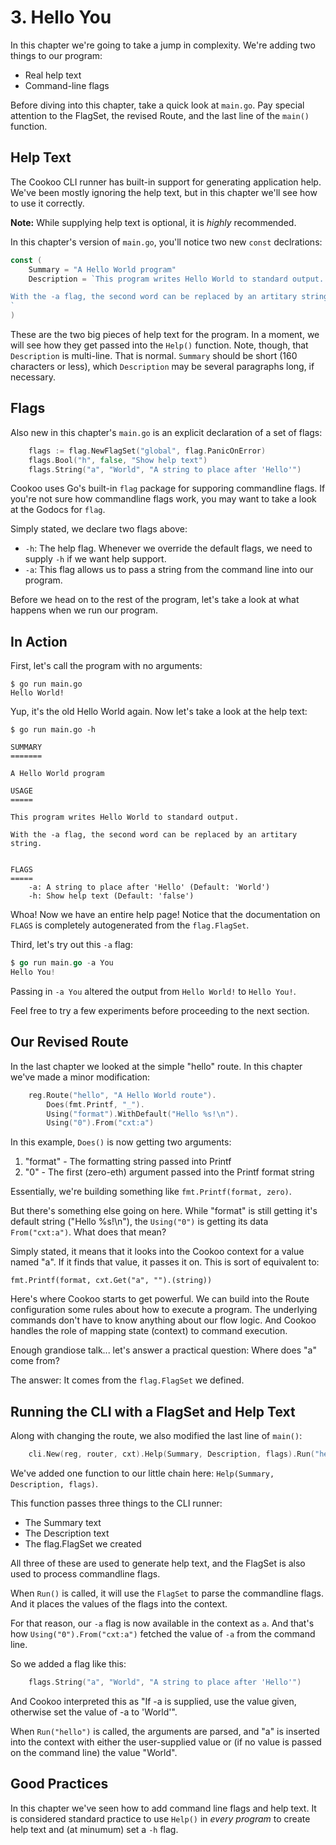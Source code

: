 # 3. Hello You

In this chapter we're going to take a jump in complexity. We're adding
two things to our program:

- Real help text
- Command-line flags

Before diving into this chapter, take a quick look at `main.go`. Pay
special attention to the FlagSet, the revised Route, and the last line
of the `main()` function.

## Help Text

The Cookoo CLI runner has built-in support for generating application
help. We've been mostly ignoring the help text, but in this chapter
we'll see how to use it correctly.

**Note:** While supplying help text is optional, it is *highly*
recommended.

In this chapter's version of `main.go`, you'll notice two new `const`
declrations:

```go
const (
	Summary = "A Hello World program"
	Description = `This program writes Hello World to standard output.

With the -a flag, the second word can be replaced by an artitary string.
`
)
```

These are the two big pieces of help text for the program. In a moment,
we will see how they get passed into the `Help()` function. Note,
though, that `Description` is multi-line. That is normal. `Summary`
should be short (160 characters or less), which `Description` may be
several paragraphs long, if necessary.

## Flags

Also new in this chapter's `main.go` is an explicit declaration of a set
of flags:

```go
	flags := flag.NewFlagSet("global", flag.PanicOnError)
	flags.Bool("h", false, "Show help text")
	flags.String("a", "World", "A string to place after 'Hello'")
```

Cookoo uses Go's built-in `flag` package for supporing commandline
flags. If you're not sure how commandline flags work, you may want to
take a look at the Godocs for `flag`.

Simply stated, we declare two flags above:

- `-h`: The help flag. Whenever we override the default flags, we need
  to supply `-h` if we want help support.
- `-a`: This flag allows us to pass a string from the command line into
  our program.

Before we head on to the rest of the program, let's take a look at what
happens when we run our program.

## In Action

First, let's call the program with no arguments:

```
$ go run main.go
Hello World!
```

Yup, it's the old Hello World again. Now let's take a look at the help
text:

```
$ go run main.go -h

SUMMARY
=======

A Hello World program

USAGE
=====

This program writes Hello World to standard output.

With the -a flag, the second word can be replaced by an artitary string.


FLAGS
=====
	-a: A string to place after 'Hello' (Default: 'World')
	-h: Show help text (Default: 'false')
```

Whoa! Now we have an entire help page! Notice that the documentation on
`FLAGS` is completely autogenerated from the `flag.FlagSet`.

Third, let's try out this `-a` flag:

```go
$ go run main.go -a You
Hello You!
```

Passing in `-a You` altered the output from `Hello World!` to `Hello
You!`.

Feel free to try a few experiments before proceeding to the next
section.

## Our Revised Route

In the last chapter we looked at the simple "hello" route. In this
chapter we've made a minor modification:

```go
	reg.Route("hello", "A Hello World route").
		Does(fmt.Printf, "_").
		Using("format").WithDefault("Hello %s!\n").
		Using("0").From("cxt:a")
```

In this example, `Does()` is now getting two arguments:

1. "format" - The formatting string passed into Printf
2. "0" - The first (zero-eth) argument passed into the Printf format
   string

Essentially, we're building something like `fmt.Printf(format, zero)`.

But there's something else going on here. While "format" is still
getting it's default string ("Hello %s!\n"), the `Using("0")` is getting
its data `From("cxt:a")`. What does that mean?

Simply stated, it means that it looks into the Cookoo context for a
value named "a". If it finds that value, it passes it on. This is sort
of equivalent to:

```
fmt.Printf(format, cxt.Get("a", "").(string))
```

Here's where Cookoo starts to get powerful. We can build into the Route
configuration some rules about how to execute a program. The underlying
commands don't have to know anything about our flow logic. And Cookoo
handles the role of mapping state (context) to command execution.

Enough grandiose talk... let's answer a practical question: Where does
"a" come from?

The answer: It comes from the `flag.FlagSet` we defined.

## Running the CLI with a FlagSet and Help Text

Along with changing the route, we also modified the last line of
`main()`:

```go
	cli.New(reg, router, cxt).Help(Summary, Description, flags).Run("hello")
```

We've added one function to our little chain here: `Help(Summary,
Description, flags)`.

This function passes three things to the CLI runner:

- The Summary text
- The Description text
- The flag.FlagSet we created

All three of these are used to generate help text, and the FlagSet is
also used to process commandline flags.

When `Run()` is called, it will use the `FlagSet` to parse the
commandline flags. And it places the values of the flags into the
context.

For that reason, our `-a` flag is now available in the context as `a`.
And that's how `Using("0").From("cxt:a")` fetched the value of `-a` from
the command line.

So we added a flag like this:

```go
	flags.String("a", "World", "A string to place after 'Hello'")
```

And Cookoo interpreted this as "If -a is supplied, use the value given,
otherwise set the value of -a to 'World'".

When `Run("hello")` is called, the arguments are parsed, and "a" is
inserted into the context with either the user-supplied value or (if no
value is passed on the command line) the value "World".

## Good Practices

In this chapter we've seen how to add command line flags and help text.
It is considered standard practice to use `Help()` in *every program* to
create help text and (at minumum) set a `-h` flag.
